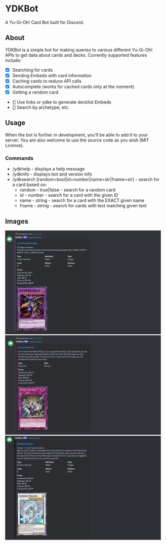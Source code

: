 # YDKBot
A Yu-Gi-Oh! Card Bot built for Discord.

## About
YDKBot is a simple bot for making queries to various different Yu-Gi-Oh! APIs to get data about cards and decks. Currently supported features include:
- [X] Searching for cards
- [X] Sending Embeds with card information
- [X] Caching cards to reduce API calls
- [X] Autocomplete (works for cached cards only at the moment)
- [X] Getting a random card
- [] Use links or ydke to generate decklist Embeds
- [] Search by archetype, etc. 

## Usage
When the bot is further in development, you'll be able to add it to your server. You are also welcome to use the source code as you wish (MIT License).

### Commands
- /ydkhelp - displays a help message
- /ydkinfo - displays bot and version info
- /ydksearch [random=bool|id=number|name=str|fname=str] - search for a card based on:
  - random - true|false - search for a random card
  - id - number - search for a card with the given ID
  - name - string - search for a card with the EXACT given name
  - fname - string - search for cards with text matching given text

## Images
![five headed dragon](git-image/ex_five_headed_dragon.png)
![evenly matched](git-image/ex_evenly_matched.png)
![stardust dragon](git-image/ex_stardust_dragon.png)
